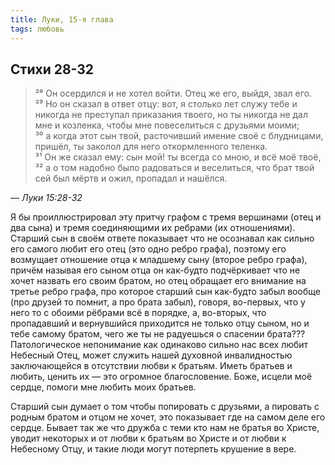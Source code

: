 ```yaml
---
title: Луки, 15-я глава
tags: любовь
---
```


## Стихи 28-32

> ²⁸ Он осердился и не хотел войти. Отец же его, выйдя, звал его.  
> ²⁹ Но он сказал в ответ отцу: вот, я столько лет служу тебе и никогда не преступал приказания твоего,
> но ты никогда не дал мне и козленка, чтобы мне повеселиться с друзьями моими;  
> ³⁰ а когда этот сын твой, расточивший имение своё с блудницами, пришёл, ты заколол для него откормленного теленка.  
> ³¹ Он же сказал ему: сын мой! ты всегда со мною, и всё моё твоё,  
> ³² а о том надобно было радоваться и веселиться, что брат твой сей был мёртв и ожил, пропадал и нашёлся.

— <cite>Луки&nbsp;15:28-32</cite>

Я бы проиллюстрировал эту притчу графом с тремя вершинами (отец и два сына) и тремя соединяющими их ребрами (их отношениями).
Старший сын в своём ответе показывает что не осознавал как сильно его самого любит его отец (это одно ребро графа),
поэтому его возмущает отношение отца к младшему сыну (второе ребро графа), причём называя его сыном отца он как-будто
подчёркивает что не хочет назвать его своим братом, но отец обращает его внимание на третье ребро графа,
про которое старший сын как-будто забыл вообще (про друзей то помнит, а про брата забыл), говоря, во-первых,
что у него то с обоими рёбрами всё в порядке, а, во-вторых, что пропадавший и вернувшийся приходится не только отцу сыном,
но и тебе самому братом, чего же ты не радуешься о спасении брата??? Патологическое непонимание как одинаково сильно
нас всех любит Небесный Отец, может служить нашей духовной инвалидностью заключающейся в отсутствии любви к братьям.
Иметь братьев и любить, ценить их — это огромное благословение. Боже, исцели моё сердце, помоги мне любить моих братьев.

Старший сын думает о том чтобы попировать с друзьями, а пировать с родным братом и отцом не хочет, это показывает где на
самом деле его сердце. Бывает так же что дружба с теми кто нам не братья во Христе, уводит некоторых и от любви к братьям
во Христе и от любви к Небесному Отцу, и такие люди могут потерпеть крушение в вере.

